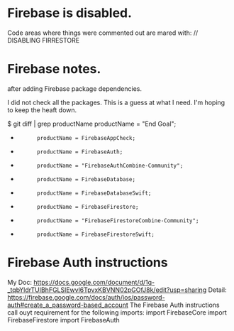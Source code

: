 # Firebase is disabled.
Code areas where things were commented out are mared with:
// DISABLING FIRRESTORE

# Firebase notes.
after adding Firebase package dependencies.

I did not check all the packages.  This is a guess at what I need.
I'm hoping to keep the heaft down.

$ git diff | grep productName
 			productName = "End Goal";
+			productName = FirebaseAppCheck;
+			productName = FirebaseAuth;
+			productName = "FirebaseAuthCombine-Community";
+			productName = FirebaseDatabase;
+			productName = FirebaseDatabaseSwift;
+			productName = FirebaseFirestore;
+			productName = "FirebaseFirestoreCombine-Community";
+			productName = FirebaseFirestoreSwift;

# Firebase Auth instructions
My Doc: https://docs.google.com/document/d/1q-_tqbYldrTUIBhFGLSlEwvl6TpvxKBVNN02pGOfJ8k/edit?usp=sharing
Detail: https://firebase.google.com/docs/auth/ios/password-auth#create_a_password-based_account
The Firebase Auth instructions call ouyt requirement for the following imports:
import FirebaseCore
import FirebaseFirestore
import FirebaseAuth
